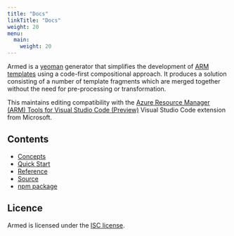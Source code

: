 ```yaml
---
title: "Docs"
linkTitle: "Docs"
weight: 20
menu:
  main:
    weight: 20
---
```


Armed is a [yeoman](https://yeoman.io/) generator that simplifies the development of [ARM templates](https://docs.microsoft.com/en-us/azure/azure-resource-manager/templates/overview) using a code-first compositional approach. It produces a solution consisting of a number of  template fragments which are merged together without the need for pre-processing or transformation.

This maintains editing compatibility with the [Azure Resource Manager (ARM) Tools for Visual Studio Code (Preview)](https://marketplace.visualstudio.com/items?itemName=msazurermtools.azurerm-vscode-tools) Visual Studio Code extension from Microsoft.

## Contents

- [Concepts](./concepts)
- [Quick Start](./quick-start.md)
- [Reference](./reference)
- [Source](https://github.com/stvnrs/generator-armed)
- [npm package](https://www.npmjs.com/package/generator-armed)

## Licence

Armed is licensed under the [ISC license](https://opensource.org/licenses/ISC).

